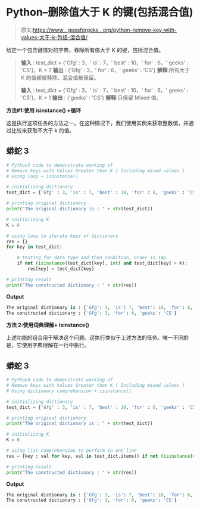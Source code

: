 # Python–删除值大于 K 的键(包括混合值)

> 原文:[https://www . geesforgeks . org/python-remove-key-with-values-大于-k-包括-混合值/](https://www.geeksforgeeks.org/python-remove-keys-with-values-greater-than-k-including-mixed-values/)

给定一个包含键值对的字典，移除所有值大于 K 的键，包括混合值。

> **输入** : test_dict = {'Gfg' : 3，' is' : 7，' best' : 10，' for' : 6，' geeks' : 'CS'}，K = 7
> **输出** : {'Gfg' : 3，' for' : 6，' geeks' : 'CS'}
> **解释**:所有大于 K 的值都被移除。混合值被保留。
> 
> **输入** : test_dict = {'Gfg' : 3，' is' : 7，' best' : 10，' for' : 6，' geeks' : 'CS'}，K = 1
> **输出** : {'geeks' : 'CS'}
> **解释**:只保留 Mixed 值。

**方法#1:使用 isinstance() +循环**

这是执行这项任务的方法之一。在这种情况下，我们使用实例来获取整数值，并通过比较来获取不大于 k 的值。

## 蟒蛇 3

```py
# Python3 code to demonstrate working of 
# Remove keys with Values Greater than K ( Including mixed values )
# Using loop + isinstance()

# initializing dictionary
test_dict = {'Gfg' : 3, 'is' : 7, 'best' : 10, 'for' : 6, 'geeks' : 'CS'} 

# printing original dictionary
print("The original dictionary is : " + str(test_dict))

# initializing K 
K = 6

# using loop to iterate keys of dictionary
res = {}
for key in test_dict:

    # testing for data type and then condition, order is imp.
    if not (isinstance(test_dict[key], int) and test_dict[key] > K):
        res[key] = test_dict[key]

# printing result 
print("The constructed dictionary : " + str(res)) 
```

**Output**

```py
The original dictionary is : {'Gfg': 3, 'is': 7, 'best': 10, 'for': 6, 'geeks': 'CS'}
The constructed dictionary : {'Gfg': 3, 'for': 6, 'geeks': 'CS'}

```

**方法 2:使用词典理解+ isinstance()**

上述功能的组合用于解决这个问题。这执行类似于上述方法的任务。唯一不同的是，它使用字典理解在一行中执行。

## 蟒蛇 3

```py
# Python3 code to demonstrate working of 
# Remove keys with Values Greater than K ( Including mixed values )
# Using dictionary comprehension + isinstance()

# initializing dictionary
test_dict = {'Gfg' : 3, 'is' : 7, 'best' : 10, 'for' : 6, 'geeks' : 'CS'} 

# printing original dictionary
print("The original dictionary is : " + str(test_dict))

# initializing K 
K = 6

# using list comprehension to perform in one line
res = {key : val for key, val in test_dict.items() if not (isinstance(val, int) and (val > K))}

# printing result 
print("The constructed dictionary : " + str(res)) 
```

**Output**

```py
The original dictionary is : {'Gfg': 3, 'is': 7, 'best': 10, 'for': 6, 'geeks': 'CS'}
The constructed dictionary : {'Gfg': 3, 'for': 6, 'geeks': 'CS'}

```